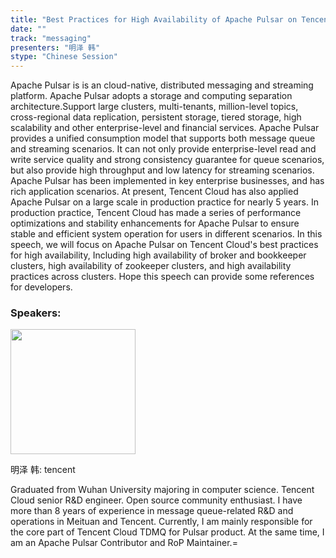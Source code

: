 ```yaml
---
title: "Best Practices for High Availability of Apache Pulsar on Tencent Cloud"
date: ""
track: "messaging"
presenters: "明泽 韩"
stype: "Chinese Session"
---
```


Apache Pulsar is is an cloud-native, distributed messaging and streaming platform. Apache Pulsar adopts a storage and computing separation architecture.Support large clusters, multi-tenants, million-level topics, cross-regional data replication, persistent storage, tiered storage, high scalability and other enterprise-level and financial services. Apache Pulsar provides a unified consumption model that supports both message queue and streaming scenarios. It can not only provide enterprise-level read and write service quality and strong consistency guarantee for queue scenarios, but also provide high throughput and low latency for streaming scenarios.
Apache Pulsar has been implemented in key enterprise businesses, and has rich application scenarios. At present, Tencent Cloud has also applied Apache Pulsar on a large scale in production practice for nearly 5 years. In production practice, Tencent Cloud has made a series of performance optimizations and stability enhancements for Apache Pulsar to ensure stable and efficient system operation for users in different scenarios. 
In this speech, we will focus on Apache Pulsar on Tencent Cloud's best practices for high availability, Including high availability of broker and bookkeeper clusters, high availability of zookeeper clusters, and high availability practices across clusters. Hope this speech can  provide some references for developers.

### Speakers:


<img src="https://sessionize.com/image/9c17-400o400o1-JPuaxw3mCtQ2zt9Ew94C2n.jpg" width="200" /><br/>

明泽 韩: tencent

Graduated from Wuhan University majoring in computer science. Tencent Cloud senior R&D engineer. Open source community enthusiast. I have more than 8 years of experience in message queue-related R&D and operations in Meituan and Tencent. Currently, I am mainly responsible for the core part of Tencent Cloud TDMQ for Pulsar product. At the same time, I am an Apache Pulsar Contributor and RoP Maintainer.=

